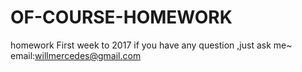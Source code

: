 # OF-COURSE-HOMEWORK
homework First week to 2017
if you have any question ,just ask me~
email:willmercedes@gmail.com

